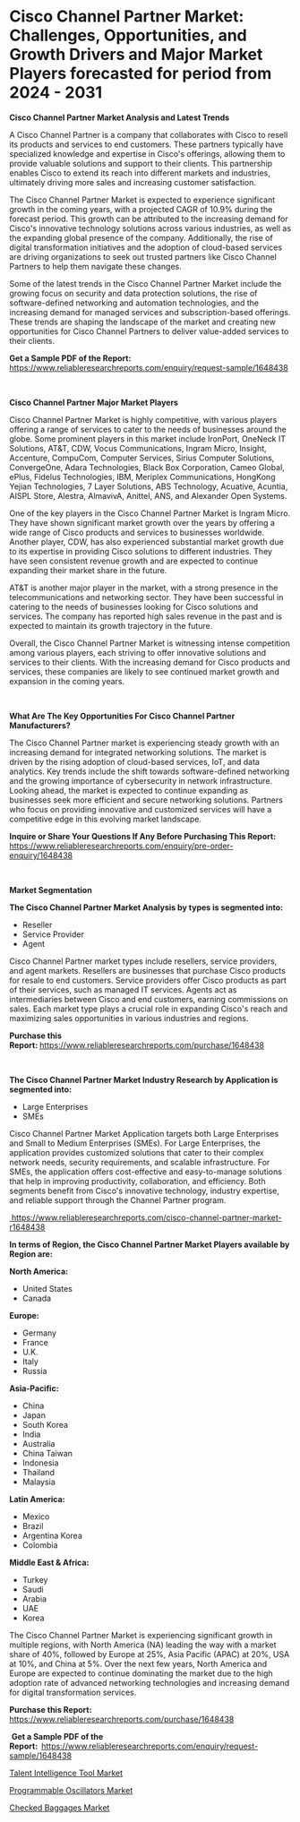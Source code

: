 <p><h1>Cisco Channel Partner Market: Challenges, Opportunities, and Growth Drivers and Major Market Players forecasted for period from 2024 - 2031</h1></p><p><strong>Cisco Channel Partner Market Analysis and Latest Trends</strong></p>
<p><p>A Cisco Channel Partner is a company that collaborates with Cisco to resell its products and services to end customers. These partners typically have specialized knowledge and expertise in Cisco's offerings, allowing them to provide valuable solutions and support to their clients. This partnership enables Cisco to extend its reach into different markets and industries, ultimately driving more sales and increasing customer satisfaction.</p><p>The Cisco Channel Partner Market is expected to experience significant growth in the coming years, with a projected CAGR of 10.9% during the forecast period. This growth can be attributed to the increasing demand for Cisco's innovative technology solutions across various industries, as well as the expanding global presence of the company. Additionally, the rise of digital transformation initiatives and the adoption of cloud-based services are driving organizations to seek out trusted partners like Cisco Channel Partners to help them navigate these changes.</p><p>Some of the latest trends in the Cisco Channel Partner Market include the growing focus on security and data protection solutions, the rise of software-defined networking and automation technologies, and the increasing demand for managed services and subscription-based offerings. These trends are shaping the landscape of the market and creating new opportunities for Cisco Channel Partners to deliver value-added services to their clients.</p></p>
<p><strong>Get a Sample PDF of the Report:&nbsp;</strong> <a href="https://www.reliableresearchreports.com/enquiry/request-sample/1648438">https://www.reliableresearchreports.com/enquiry/request-sample/1648438</a></p>
<p>&nbsp;</p>
<p><strong>Cisco Channel Partner Major Market Players</strong></p>
<p><p>Cisco Channel Partner Market is highly competitive, with various players offering a range of services to cater to the needs of businesses around the globe. Some prominent players in this market include IronPort, OneNeck IT Solutions, AT&T, CDW, Vocus Communications, Ingram Micro, Insight, Accenture, CompuCom, Computer Services, Sirius Computer Solutions, ConvergeOne, Adara Technologies, Black Box Corporation, Cameo Global, ePlus, Fidelus Technologies, IBM, Meriplex Communications, HongKong Yejian Technologies, 7 Layer Solutions, ABS Technology, Acuative, Acuntia, AISPL Store, Alestra, AlmavivA, Anittel, ANS, and Alexander Open Systems.</p><p>One of the key players in the Cisco Channel Partner Market is Ingram Micro. They have shown significant market growth over the years by offering a wide range of Cisco products and services to businesses worldwide. Another player, CDW, has also experienced substantial market growth due to its expertise in providing Cisco solutions to different industries. They have seen consistent revenue growth and are expected to continue expanding their market share in the future.</p><p>AT&T is another major player in the market, with a strong presence in the telecommunications and networking sector. They have been successful in catering to the needs of businesses looking for Cisco solutions and services. The company has reported high sales revenue in the past and is expected to maintain its growth trajectory in the future.</p><p>Overall, the Cisco Channel Partner Market is witnessing intense competition among various players, each striving to offer innovative solutions and services to their clients. With the increasing demand for Cisco products and services, these companies are likely to see continued market growth and expansion in the coming years.</p></p>
<p>&nbsp;</p>
<p><strong>What Are The Key Opportunities For Cisco Channel Partner Manufacturers?</strong></p>
<p><p>The Cisco Channel Partner market is experiencing steady growth with an increasing demand for integrated networking solutions. The market is driven by the rising adoption of cloud-based services, IoT, and data analytics. Key trends include the shift towards software-defined networking and the growing importance of cybersecurity in network infrastructure. Looking ahead, the market is expected to continue expanding as businesses seek more efficient and secure networking solutions. Partners who focus on providing innovative and customized services will have a competitive edge in this evolving market landscape.</p></p>
<p><strong>Inquire or Share Your Questions If Any Before Purchasing This Report:</strong> <a href="https://www.reliableresearchreports.com/enquiry/pre-order-enquiry/1648438">https://www.reliableresearchreports.com/enquiry/pre-order-enquiry/1648438</a></p>
<p>&nbsp;</p>
<p><strong>Market Segmentation</strong></p>
<p><strong>The Cisco Channel Partner Market Analysis by types is segmented into:</strong></p>
<p><ul><li>Reseller</li><li>Service Provider</li><li>Agent</li></ul></p>
<p><p>Cisco Channel Partner market types include resellers, service providers, and agent markets. Resellers are businesses that purchase Cisco products for resale to end customers. Service providers offer Cisco products as part of their services, such as managed IT services. Agents act as intermediaries between Cisco and end customers, earning commissions on sales. Each market type plays a crucial role in expanding Cisco's reach and maximizing sales opportunities in various industries and regions.</p></p>
<p><strong>Purchase this Report:&nbsp;</strong><a href="https://www.reliableresearchreports.com/purchase/1648438">https://www.reliableresearchreports.com/purchase/1648438</a></p>
<p>&nbsp;</p>
<p><strong>The Cisco Channel Partner Market Industry Research by Application is segmented into:</strong></p>
<p><ul><li>Large Enterprises</li><li>SMEs</li></ul></p>
<p><p>Cisco Channel Partner Market Application targets both Large Enterprises and Small to Medium Enterprises (SMEs). For Large Enterprises, the application provides customized solutions that cater to their complex network needs, security requirements, and scalable infrastructure. For SMEs, the application offers cost-effective and easy-to-manage solutions that help in improving productivity, collaboration, and efficiency. Both segments benefit from Cisco's innovative technology, industry expertise, and reliable support through the Channel Partner program.</p></p>
<p><a href="https://www.reliableresearchreports.com/cisco-channel-partner-market-r1648438">&nbsp;https://www.reliableresearchreports.com/cisco-channel-partner-market-r1648438</a></p>
<p><strong>In terms of Region, the Cisco Channel Partner Market Players available by Region are:</strong></p>
<p>
    <p> <strong> North America: </strong>
        <ul>
            <li>United States</li>
            <li>Canada</li>
        </ul>
        </p> 
    <p> <strong> Europe: </strong>
        <ul>
            <li>Germany</li>
            <li>France</li>
            <li>U.K.</li>
            <li>Italy</li>
            <li>Russia</li>
        </ul>
        </p> 
    <p> <strong> Asia-Pacific: </strong>
        <ul>
            <li>China</li>
            <li>Japan</li>
            <li>South Korea</li>
            <li>India</li>
            <li>Australia</li>
            <li>China Taiwan</li>
            <li>Indonesia</li>
            <li>Thailand</li>
            <li>Malaysia</li>
        </ul>
        </p> 
    <p> <strong> Latin America: </strong>
        <ul>
            <li>Mexico</li>
            <li>Brazil</li>
            <li>Argentina Korea</li>
            <li>Colombia</li>
        </ul>
        </p> 
    <p> <strong> Middle East & Africa: </strong>
        <ul>
            <li>Turkey</li>
            <li>Saudi</li>
            <li>Arabia</li>
            <li>UAE</li>
            <li>Korea</li>
        </ul>
    </p>
    </p>
<p><p>The Cisco Channel Partner Market is experiencing significant growth in multiple regions, with North America (NA) leading the way with a market share of 40%, followed by Europe at 25%, Asia Pacific (APAC) at 20%, USA at 10%, and China at 5%. Over the next few years, North America and Europe are expected to continue dominating the market due to the high adoption rate of advanced networking technologies and increasing demand for digital transformation services.</p></p>
<p><strong>Purchase this Report: </strong><a href="https://www.reliableresearchreports.com/purchase/1648438">https://www.reliableresearchreports.com/purchase/1648438</a></p>
<p>&nbsp;<strong>Get a Sample PDF of the Report:&nbsp;&nbsp;</strong><a href="https://www.reliableresearchreports.com/enquiry/request-sample/1648438">https://www.reliableresearchreports.com/enquiry/request-sample/1648438</a></p>
<p><strong></strong></p>
<p><p><a href="https://github.com/vimar16th/Market-Research-Report-List-4/blob/main/talent-intelligence-tool-market.md">Talent Intelligence Tool Market</a></p><p><a href="https://www.linkedin.com/pulse/programmable-oscillators-market-analysis-sze-forecasted-period-jcfme?trackingId=rsGiYtQeAxWWiGwJCdORwQ%3D%3D">Programmable Oscillators Market</a></p><p><a href="https://www.linkedin.com/pulse/checked-baggages-market-outlook-industry-overview-forecast-2024-dwxse?trackingId=YTSixBowNVdYocUOia5eZg%3D%3D">Checked Baggages Market</a></p></p>